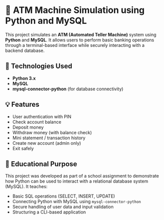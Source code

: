 # 🏧 ATM Machine Simulation using Python and MySQL

This project simulates an **ATM (Automated Teller Machine)** system using **Python** and **MySQL**. It allows users to perform basic banking operations through a terminal-based interface while securely interacting with a backend database.

## 🔧 Technologies Used

- **Python 3.x**
- **MySQL**
- **mysql-connector-python** (for database connectivity)

## 💡 Features

- User authentication with PIN
- Check account balance
- Deposit money
- Withdraw money (with balance check)
- Mini statement / transaction history
- Create new account (admin only)
- Exit safely

## 🧠 Educational Purpose

This project was developed as part of a school assignment to demonstrate how Python can be used to interact with a relational database system (MySQL). It teaches:

- Basic SQL operations (SELECT, INSERT, UPDATE)
- Connecting Python with MySQL using `mysql-connector-python`
- Secure handling of user data and input validation
- Structuring a CLI-based application


